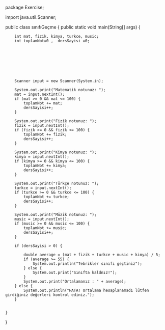 package Exercise;

import java.util.Scanner;

public class sınıfıGeçme {
    public static void main(String[] args) {

        int mat, fizik, kimya, turkce, music;
        int toplamNot=0 ,  dersSayisi =0;








        Scanner input = new Scanner(System.in);

        System.out.print("Matematik notunuz: ");
        mat = input.nextInt();
        if (mat >= 0 && mat <= 100) {
            toplamNot += mat;
            dersSayisi++;
        }

        System.out.print("Fizik notunuz: ");
        fizik = input.nextInt();
        if (fizik >= 0 && fizik <= 100) {
            toplamNot += fizik;
            dersSayisi++;
        }

        System.out.print("Kimya notunuz: ");
        kimya = input.nextInt();
        if (kimya >= 0 && kimya <= 100) {
            toplamNot += kimya;
            dersSayisi++;
        }

        System.out.print("Türkçe notunuz: ");
        turkce = input.nextInt();
        if (turkce >= 0 && turkce <= 100) {
            toplamNot += turkce;
            dersSayisi++;
        }

        System.out.print("Müzik notunuz: ");
        music = input.nextInt();
        if (music >= 0 && music <= 100) {
            toplamNot += music;
            dersSayisi++;
        }

        if (dersSayisi > 0) {

            double average = (mat + fizik + turkce + music + kimya) / 5;
            if (average >= 55) {
                System.out.println("Tebrikler sınıfı geçtiniz");
            } else {
                System.out.print("Sınıfta kaldnız!");
            }
            System.out.print("Ortalamanız : " + average);
        } else {
            System.out.println("HATA! Ortalama hesaplanamadı lütfen girdiğiniz değerleri kontrol ediniz.");
        }


    }
}
